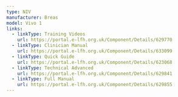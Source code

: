 ```yaml
---
type: NIV
manufacturer: Breas
model: Vivo 1
links:
  - linkType: Training Videos
    url: https://portal.e-lfh.org.uk/Component/Details/629770
  - linkType: Clinician Manual
    url: https://portal.e-lfh.org.uk/Component/Details/633099
  - linkType: Quick Guide
    url: https://portal.e-lfh.org.uk/Component/Details/623068
  - linkType: Technical Advanced
    url: https://portal.e-lfh.org.uk/Component/Details/629841
  - linkType: Full Manual
    url: https://portal.e-lfh.org.uk/Component/Details/629855
---
```

